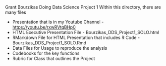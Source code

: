 Grant Bourzikas
Doing Data Science 
Project 1
Within this directory, there are many files
  - Presentation that is in my Youtube Channel - https://youtu.be/rxwRVtqBHp0
  - HTML Executive Presentation File - Bourzikas_DDS_Project1_SOLO.html
  - RMarkdown File for HTML Presentation that includes R Code - Bourzikas_DDS_Project1_SOLO.Rmd
  - Data Files for Usage to reproduce the analysis
  - Codebooks for the key functions
  - Rubric for Class that outlines the Project
  
